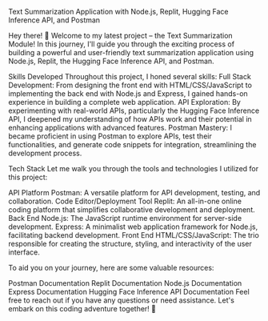 Text Summarization Application with Node.js, Replit, Hugging Face Inference API, and Postman

Hey there! 👋 Welcome to my latest project – the Text Summarization Module! In this journey, I'll guide you through the exciting process of building a powerful and user-friendly text summarization application using Node.js, Replit, the Hugging Face Inference API, and Postman.

Skills Developed
Throughout this project, I honed several skills:
Full Stack Development: From designing the front end with HTML/CSS/JavaScript to implementing the back end with Node.js and Express, I gained hands-on experience in building a complete web application.
API Exploration: By experimenting with real-world APIs, particularly the Hugging Face Inference API, I deepened my understanding of how APIs work and their potential in enhancing applications with advanced features.
Postman Mastery: I became proficient in using Postman to explore APIs, test their functionalities, and generate code snippets for integration, streamlining the development process.

Tech Stack
Let me walk you through the tools and technologies I utilized for this project:

API Platform
Postman: A versatile platform for API development, testing, and collaboration.
Code Editor/Deployment Tool
Replit: An all-in-one online coding platform that simplifies collaborative development and deployment.
Back End
Node.js: The JavaScript runtime environment for server-side development.
Express: A minimalist web application framework for Node.js, facilitating backend development.
Front End
HTML/CSS/JavaScript: The trio responsible for creating the structure, styling, and interactivity of the user interface.

To aid you on your journey, here are some valuable resources:

Postman Documentation
Replit Documentation
Node.js Documentation
Express Documentation
Hugging Face Inference API Documentation
Feel free to reach out if you have any questions or need assistance. Let's embark on this coding adventure together! 🚀
